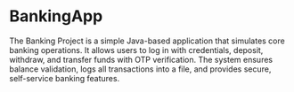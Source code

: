 # BankingApp
The Banking Project is a simple Java-based application that simulates core banking operations. It allows users to log in with credentials, deposit, withdraw, and transfer funds with OTP verification. The system ensures balance validation, logs all transactions into a file, and provides secure, self-service banking features.
